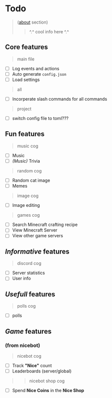 # Todo

>([about](./about.md) section)
>> ^.^ cool info here ^.^  

## **Core** features

>main file

- [ ] Log events and actions
- [ ] Auto generate `config.json`
- [ ] Load settings

>all

- [ ] Incorperate slash commands for all commands

>project
- [ ] switch config file to toml???


## **Fun** features

>music cog

- [ ] Music
- [ ] *(Music)* Trivia

>random cog

- [ ] Random cat image
- [ ] Memes

>image cog

- [ ] Image editing

>games cog

- [ ] Search Minecraft crafting recipe
- [ ] View Minecraft Server
- [ ] View other game servers

## *Informative* features

>discord cog

- [ ] Server statistics
- [ ] User info

## *Usefull* features

>polls cog

- [ ] polls

## *Game* features

### (from nicebot)

>nicebot cog

- [ ] Track **"Nice"** count
- [ ] Leaderboards (server/global)

>>nicebot shop cog

- [ ] Spend **Nice Coins** in the **Nice Shop**
